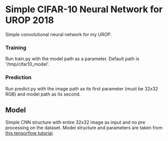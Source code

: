 # Simple CIFAR-10 Neural Network for UROP 2018
Simple convolutional neural network for my UROP.

### Training
Run train.py with the model path as a parameter.
Default path is '/tmp/cifar10_model'.

### Prediction
Run predict.py with the image path as its first parameter (must be 32x32 RGB) and model path as its second.

## Model
Simple CNN structure with entire 32x32 image as input and no pre processing on the dataset.
Model structure and parameters are taken from [this tensorflow tutorial](https://www.tensorflow.org/tutorials/deep_cnn).
